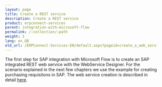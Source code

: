 ```yaml
---
layout: page
title: Create a REST service
description: Create a REST service
product: erpconnect-services
parent: integration-with-microsoft-flow
permalink: /:collection/:path
weight: 1
lang: en_GB
old_url: /ERPConnect-Services-EN/default.aspx?pageid=create_a_web_service_for_ecs_core1
---
```


The first step for SAP integration with Microsoft Flow is to create an SAP integrated REST web service with the WebService Designer.
For the scenario explained in the next few chapters we use the example for creating purchasing requisitons in SAP. The web service creation is described in detail [here]().

